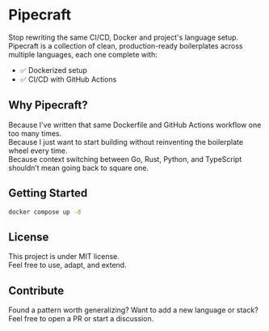 # Pipecraft
Stop rewriting the same CI/CD, Docker and project's language setup.  
Pipecraft is a collection of clean, production-ready boilerplates across multiple languages, each one complete with:
- ✅ Dockerized setup
- ✅ CI/CD with GitHub Actions

## Why Pipecraft?
Because I've written that same Dockerfile and GitHub Actions workflow one too many times.  
Because I just want to start building without reinventing the boilerplate wheel every time.  
Because context switching between Go, Rust, Python, and TypeScript shouldn’t mean going back to square one.  

## Getting Started
```sh
docker compose up -d
```

## License
This project is under MIT license.  
Feel free to use, adapt, and extend.

## Contribute
Found a pattern worth generalizing? Want to add a new language or stack?  
Feel free to open a PR or start a discussion.
